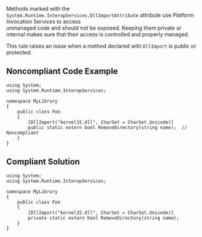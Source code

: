
Methods marked with the `System.Runtime.InteropServices.DllImportAttribute` attribute use Platform Invocation Services to access<br>unmanaged code and should not be exposed. Keeping them private or internal makes sure that their access is controlled and properly managed.

This rule raises an issue when a method declared with `DllImport` is public or protected.

## Noncompliant Code Example


    using System;
    using System.Runtime.InteropServices;
    
    namespace MyLibrary
    {
        public class Foo
        {
            [DllImport("kernel32.dll", CharSet = CharSet.Unicode)]
            public static extern bool RemoveDirectory(string name);  // Noncompliant
        }
    }


## Compliant Solution


    using System;
    using System.Runtime.InteropServices;
    
    namespace MyLibrary
    {
        public class Foo
        {
            [DllImport("kernel32.dll", CharSet = CharSet.Unicode)]
            private static extern bool RemoveDirectory(string name);
        }
    }

